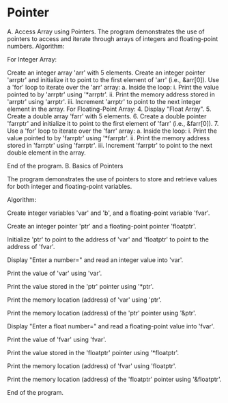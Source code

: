 # Pointer
A. Access Array using Pointers.
The program demonstrates the use of pointers to access and iterate through arrays of integers and floating-point numbers.
Algorithm:

For Integer Array:

Create an integer array 'arr' with 5 elements.
Create an integer pointer 'arrptr' and initialize it to point to the first element of 'arr' (i.e., &arr[0]).
Use a 'for' loop to iterate over the 'arr' array: a. Inside the loop: i. Print the value pointed to by 'arrptr' using '*arrptr'. ii. Print the memory address stored in 'arrptr' using 'arrptr'. iii. Increment 'arrptr' to point to the next integer element in the array.
For Floating-Point Array: 4. Display "Float Array". 5. Create a double array 'farr' with 5 elements. 6. Create a double pointer 'farrptr' and initialize it to point to the first element of 'farr' (i.e., &farr[0]). 7. Use a 'for' loop to iterate over the 'farr' array: a. Inside the loop: i. Print the value pointed to by 'farrptr' using '*farrptr'. ii. Print the memory address stored in 'farrptr' using 'farrptr'. iii. Increment 'farrptr' to point to the next double element in the array.

End of the program.
B. Basics of Pointers

The program demonstrates the use of pointers to store and retrieve values for both integer and floating-point variables.

Algorithm:

Create integer variables 'var' and 'b', and a floating-point variable 'fvar'.

Create an integer pointer 'ptr' and a floating-point pointer 'floatptr'.

Initialize 'ptr' to point to the address of 'var' and 'floatptr' to point to the address of 'fvar'.

Display "Enter a number=" and read an integer value into 'var'.

Print the value of 'var' using 'var'.

Print the value stored in the 'ptr' pointer using '*ptr'.

Print the memory location (address) of 'var' using 'ptr'.

Print the memory location (address) of the 'ptr' pointer using '&ptr'.

Display "Enter a float number=" and read a floating-point value into 'fvar'.

Print the value of 'fvar' using 'fvar'.

Print the value stored in the 'floatptr' pointer using '*floatptr'.

Print the memory location (address) of 'fvar' using 'floatptr'.

Print the memory location (address) of the 'floatptr' pointer using '&floatptr'.

End of the program.
